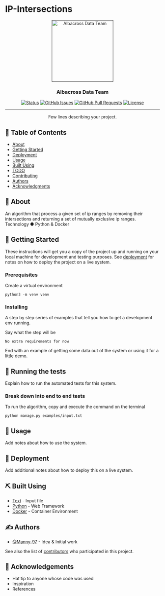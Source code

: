 # IP-Intersections
<p align="center">
  <a href="" rel="noopener">
 <img width=200px height=200px src="https://media.licdn.com/dms/image/C4D0BAQFvgPdsjQwdHg/company-logo_200_200/0/1625325769884?e=1682553600&v=beta&t=h1lGfwHVv3lD66FDZWixmev44BQ8AVhjyWwAr6fMpy4" alt="Albacross Data Team"></a>
</p>

<h3 align="center">Albacross Data Team</h3>

<div align="center">

[![Status](https://img.shields.io/badge/status-active-success.svg)]()
[![GitHub Issues](https://img.shields.io/github/issues/kylelobo/The-Documentation-Compendium.svg)](https://github.com/kylelobo/The-Documentation-Compendium/issues)
[![GitHub Pull Requests](https://img.shields.io/github/issues-pr/kylelobo/The-Documentation-Compendium.svg)](https://github.com/kylelobo/The-Documentation-Compendium/pulls)
[![License](https://img.shields.io/badge/license-MIT-blue.svg)](/LICENSE)

</div>

---

<p align="center"> Few lines describing your project.
    <br> 
</p>

## 📝 Table of Contents

- [About](#about)
- [Getting Started](#getting_started)
- [Deployment](#deployment)
- [Usage](#usage)
- [Built Using](#built_using)
- [TODO](../TODO.md)
- [Contributing](../CONTRIBUTING.md)
- [Authors](#authors)
- [Acknowledgments](#acknowledgement)

## 🧐 About <a name = "about"></a>

An algorithm that process a given set of ip ranges by removing their intersections and returning a set of mutually exclusive ip ranges.
Technology 
● Python & Docker 


## 🏁 Getting Started <a name = "getting_started"></a>

These instructions will get you a copy of the project up and running on your local machine for development and testing purposes. See [deployment](#deployment) for notes on how to deploy the project on a live system.

### Prerequisites

Create a virtual environment

```
python3 -m venv venv
```

### Installing

A step by step series of examples that tell you how to get a development env running.

Say what the step will be

```
No extra requirements for now
```


End with an example of getting some data out of the system or using it for a little demo.

## 🔧 Running the tests <a name = "tests"></a>

Explain how to run the automated tests for this system.

### Break down into end to end tests

To run the algorithm, copy and execute the command on the terminal

```
python manage.py examples/input.txt
```


## 🎈 Usage <a name="usage"></a>

Add notes about how to use the system.

## 🚀 Deployment <a name = "deployment"></a>

Add additional notes about how to deploy this on a live system.

## ⛏️ Built Using <a name = "built_using"></a>

- [Text](https://www.txt.com/) - Input file
- [Python](https://python.org/) - Web Framework
- [Docker](https://www.docker.com/) - Container Environment

## ✍️ Authors <a name = "authors"></a>

- [@Manny-97](https://github.com/Manny-97) - Idea & Initial work

See also the list of [contributors](https://github.com/kylelobo/The-Documentation-Compendium/contributors) who participated in this project.

## 🎉 Acknowledgements <a name = "acknowledgement"></a>

- Hat tip to anyone whose code was used
- Inspiration
- References
